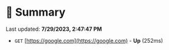 # 📖 Summary
Last updated: **7/29/2023, 2:47:47 PM**

- `GET` [https://google.com](https://google.com) - **Up** (252ms)
